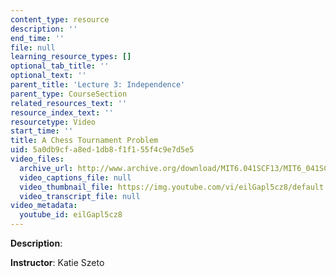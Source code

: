 ```yaml
---
content_type: resource
description: ''
end_time: ''
file: null
learning_resource_types: []
optional_tab_title: ''
optional_text: ''
parent_title: 'Lecture 3: Independence'
parent_type: CourseSection
related_resources_text: ''
resource_index_text: ''
resourcetype: Video
start_time: ''
title: A Chess Tournament Problem
uid: 5a0db9cf-a8ed-1db8-f1f1-55f4c9e7d5e5
video_files:
  archive_url: http://www.archive.org/download/MIT6.041SCF13/MIT6_041SCF13_A_Chess_Tournament_Problem_300k.mp4
  video_captions_file: null
  video_thumbnail_file: https://img.youtube.com/vi/eilGapl5cz8/default.jpg
  video_transcript_file: null
video_metadata:
  youtube_id: eilGapl5cz8
---
```


**Description**:

**Instructor**: Katie Szeto
